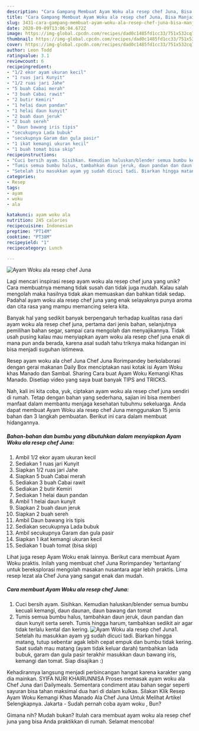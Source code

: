 ```yaml
---
description: "Cara Gampang Membuat Ayam Woku ala resep chef Juna, Bisa Manjain Lidah"
title: "Cara Gampang Membuat Ayam Woku ala resep chef Juna, Bisa Manjain Lidah"
slug: 3431-cara-gampang-membuat-ayam-woku-ala-resep-chef-juna-bisa-manjain-lidah
date: 2020-09-09T13:06:04.672Z
image: https://img-global.cpcdn.com/recipes/dad0c1485fd1cc33/751x532cq70/ayam-woku-ala-resep-chef-juna-foto-resep-utama.jpg
thumbnail: https://img-global.cpcdn.com/recipes/dad0c1485fd1cc33/751x532cq70/ayam-woku-ala-resep-chef-juna-foto-resep-utama.jpg
cover: https://img-global.cpcdn.com/recipes/dad0c1485fd1cc33/751x532cq70/ayam-woku-ala-resep-chef-juna-foto-resep-utama.jpg
author: Leon Todd
ratingvalue: 3.1
reviewcount: 6
recipeingredient:
- "1/2 ekor ayam ukuran kecil"
- "1 ruas jari Kunyit"
- "1/2 ruas jari Jahe"
- "5 buah Cabai merah"
- "3 buah Cabai rawit"
- "2 butir Kemiri"
- "1 helai daun pandan"
- "1 helai daun kunyit"
- "2 buah daun jeruk"
- "2 buah sereh"
- " Daun bawang iris tipis"
- "secukupnya Lada bubuk"
- "secukupnya Garam dan gula pasir"
- "1 ikat kemangi ukuran kecil"
- "1 buah tomat bisa skip"
recipeinstructions:
- "Cuci bersih ayam. Sisihkan. Kemudian haluskan/blender semua bumbu kecuali kemangi, daun daunan, daun bawang dan tomat"
- "Tumis semua bumbu halus, tambahkan daun jeruk, daun pandan dan daun kunyit serta sereh. Tumis hingga harum, tambahkan sedikit air agar tidak terlalu kental dan kering."
- "Setelah itu masukkan ayam yg sudah dicuci tadi. Biarkan hingga matang, tutup sebentar agak lebih cepat empuk dan bumbu tidak kering. Saat sudah mau matang (ayam tidak keluar darah) tambahkan lada bubuk, garam dan gula pasir terakhir masukkan daun bawang iris, kemangi dan tomat. Siap disajikan :)"
categories:
- Resep
tags:
- ayam
- woku
- ala

katakunci: ayam woku ala 
nutrition: 245 calories
recipecuisine: Indonesian
preptime: "PT14M"
cooktime: "PT38M"
recipeyield: "1"
recipecategory: Lunch

---
```



![Ayam Woku ala resep chef Juna](https://img-global.cpcdn.com/recipes/dad0c1485fd1cc33/751x532cq70/ayam-woku-ala-resep-chef-juna-foto-resep-utama.jpg)

Lagi mencari inspirasi resep ayam woku ala resep chef juna yang unik? Cara membuatnya memang tidak susah dan tidak juga mudah. Kalau salah mengolah maka hasilnya tidak akan memuaskan dan bahkan tidak sedap. Padahal ayam woku ala resep chef juna yang enak selayaknya punya aroma dan cita rasa yang mampu memancing selera kita.

Banyak hal yang sedikit banyak berpengaruh terhadap kualitas rasa dari ayam woku ala resep chef juna, pertama dari jenis bahan, selanjutnya pemilihan bahan segar, sampai cara mengolah dan menyajikannya. Tidak usah pusing kalau mau menyiapkan ayam woku ala resep chef juna enak di mana pun anda berada, karena asal sudah tahu triknya maka hidangan ini bisa menjadi suguhan istimewa.

Resep ayam woku ala chef Juna Chef Juna Rorimpandey berkolaborasi dengan gerai makanan Daily Box menciptakan nasi kotak isi Ayam Woku khas Manado dan Sambal. Sharing Cara buat Ayam Woku Kemangi Khas Manado. Disetiap video yang saya buat banyak TIPS and TRICKS.


Nah, kali ini kita coba, yuk, ciptakan ayam woku ala resep chef juna sendiri di rumah. Tetap dengan bahan yang sederhana, sajian ini bisa memberi manfaat dalam membantu menjaga kesehatan tubuhmu sekeluarga. Anda dapat membuat Ayam Woku ala resep chef Juna menggunakan 15 jenis bahan dan 3 langkah pembuatan. Berikut ini cara dalam membuat hidangannya.

<!--inarticleads1-->

##### Bahan-bahan dan bumbu yang dibutuhkan dalam menyiapkan Ayam Woku ala resep chef Juna:

1. Ambil 1/2 ekor ayam ukuran kecil
1. Sediakan 1 ruas jari Kunyit
1. Siapkan 1/2 ruas jari Jahe
1. Siapkan 5 buah Cabai merah
1. Sediakan 3 buah Cabai rawit
1. Sediakan 2 butir Kemiri
1. Sediakan 1 helai daun pandan
1. Ambil 1 helai daun kunyit
1. Siapkan 2 buah daun jeruk
1. Siapkan 2 buah sereh
1. Ambil  Daun bawang iris tipis
1. Sediakan secukupnya Lada bubuk
1. Ambil secukupnya Garam dan gula pasir
1. Siapkan 1 ikat kemangi ukuran kecil
1. Sediakan 1 buah tomat (bisa skip)


Lihat juga resep Ayam Woku enak lainnya. Berikut cara membuat Ayam Woku praktis. Inilah yang membuat chef Juna Rorimpandey &#39;tertantang&#39; untuk bereksplorasi mengolah masakan nusantara agar lebih praktis. Lima resep lezat ala Chef Juna yang sangat enak dan mudah. 

<!--inarticleads2-->

##### Cara membuat Ayam Woku ala resep chef Juna:

1. Cuci bersih ayam. Sisihkan. Kemudian haluskan/blender semua bumbu kecuali kemangi, daun daunan, daun bawang dan tomat
1. Tumis semua bumbu halus, tambahkan daun jeruk, daun pandan dan daun kunyit serta sereh. Tumis hingga harum, tambahkan sedikit air agar tidak terlalu kental dan kering.
<img src="//assets-global.cpcdn.com/assets/icons/button_play-2c75c40dde080a61004c1f40b05d8f140eaff45d7e9e6481dc71c63d2e7c4909.png" alt="Ayam Woku ala resep chef Juna">1. Setelah itu masukkan ayam yg sudah dicuci tadi. Biarkan hingga matang, tutup sebentar agak lebih cepat empuk dan bumbu tidak kering. Saat sudah mau matang (ayam tidak keluar darah) tambahkan lada bubuk, garam dan gula pasir terakhir masukkan daun bawang iris, kemangi dan tomat. Siap disajikan :)


Kehadirannya langsung menjadi perbincangan hangat karena karakter yang dia mainkan. SYIFA NURI KHAIRUNNISA Proses memasak ayam woku ala Chef Juna dari Dailymeals. Sementara condiment atau bahan segar seperti sayuran bisa tahan maksimal dua hari di dalam kulkas. Silakan Klik Resep Ayam Woku Kemangi Khas Manado Ala Chef Juna Untuk Melihat Artikel Selengkapnya. Jakarta - Sudah pernah coba ayam woku , Bun? 

Gimana nih? Mudah bukan? Itulah cara membuat ayam woku ala resep chef juna yang bisa Anda praktikkan di rumah. Selamat mencoba!
